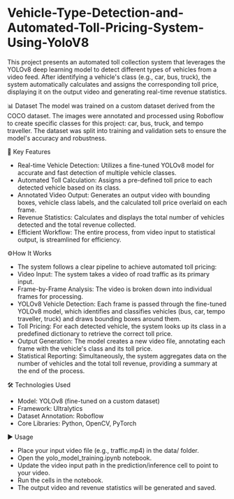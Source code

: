 # Vehicle-Type-Detection-and-Automated-Toll-Pricing-System-Using-YoloV8
This project presents an automated toll collection system that leverages the YOLOv8 deep learning model to detect different types of vehicles from a video feed. After identifying a       vehicle's class (e.g., car, bus, truck), the system automatically calculates and assigns the corresponding toll price, displaying it on the output video and generating real-time          revenue statistics.

📊 Dataset
  The model was trained on a custom dataset derived from the COCO dataset. The images were annotated and processed using Roboflow to create specific classes for this project: car, bus,     truck, and tempo traveller. The dataset was split into training and validation sets to ensure the model's accuracy and robustness.

🌟 Key Features
 * Real-time Vehicle Detection: Utilizes a fine-tuned YOLOv8 model for accurate and fast detection of multiple vehicle classes.
 * Automated Toll Calculation: Assigns a pre-defined toll price to each detected vehicle based on its class.
 * Annotated Video Output: Generates an output video with bounding boxes, vehicle class labels, and the calculated toll price overlaid on each frame.
 * Revenue Statistics: Calculates and displays the total number of vehicles detected and the total revenue collected.
 * Efficient Workflow: The entire process, from video input to statistical output, is streamlined for efficiency.
   
⚙️How It Works

  * The system follows a clear pipeline to achieve automated toll pricing:
  * Video Input: The system takes a video of road traffic as its primary input.
  * Frame-by-Frame Analysis: The video is broken down into individual frames for processing.
  * YOLOv8 Vehicle Detection: Each frame is passed through the fine-tuned YOLOv8 model, which identifies and classifies vehicles (bus, car, tempo traveller, truck) and draws bounding         boxes around them.
  * Toll Pricing: For each detected vehicle, the system looks up its class in a predefined dictionary to retrieve the correct toll price.
  * Output Generation: The model creates a new video file, annotating each frame with the vehicle's class and its toll price.
  * Statistical Reporting: Simultaneously, the system aggregates data on the number of vehicles and the total toll revenue, providing a summary at the end of the process.

🛠️ Technologies Used

 * Model: YOLOv8 (fine-tuned on a custom dataset)
 * Framework: Ultralytics
 * Dataset Annotation: Roboflow
 * Core Libraries: Python, OpenCV, PyTorch
   
▶️ Usage

 * Place your input video file (e.g., traffic.mp4) in the data/ folder.
 * Open the yolo_model_training.ipynb notebook.
 * Update the video input path in the prediction/inference cell to point to your video.
 * Run the cells in the notebook.
 * The output video and revenue statistics will be generated and saved.



